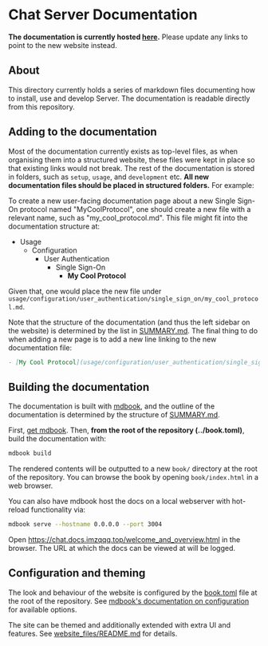 # Chat Server Documentation

**The documentation is currently hosted [here](https:/chat.docs.imzqqq.top).**
Please update any links to point to the new website instead.

## About

This directory currently holds a series of markdown files documenting how to install, use and develop Server. The documentation is readable directly
from this repository.

## Adding to the documentation

Most of the documentation currently exists as top-level files, as when organising them into
a structured website, these files were kept in place so that existing links would not break.
The rest of the documentation is stored in folders, such as `setup`, `usage`, and `development`
etc. **All new documentation files should be placed in structured folders.** For example:

To create a new user-facing documentation page about a new Single Sign-On protocol named
"MyCoolProtocol", one should create a new file with a relevant name, such as "my_cool_protocol.md".
This file might fit into the documentation structure at:

- Usage
  - Configuration
    - User Authentication
      - Single Sign-On
        - **My Cool Protocol**

Given that, one would place the new file under
`usage/configuration/user_authentication/single_sign_on/my_cool_protocol.md`.

Note that the structure of the documentation (and thus the left sidebar on the website) is determined
by the list in [SUMMARY.md](SUMMARY.md). The final thing to do when adding a new page is to add a new
line linking to the new documentation file:

```markdown
- [My Cool Protocol](usage/configuration/user_authentication/single_sign_on/my_cool_protocol.md)
```

## Building the documentation

The documentation is built with [mdbook](https://rust-lang.github.io/mdBook/), and the outline of the documentation is determined by the structure of [SUMMARY.md](SUMMARY.md).

First, [get mdbook](https://github.com/rust-lang/mdBook#installation). Then, **from the root of the repository (../book.toml)**, build the documentation with:

```sh
mdbook build
```

The rendered contents will be outputted to a new `book/` directory at the root of the repository. You can
browse the book by opening `book/index.html` in a web browser.

You can also have mdbook host the docs on a local webserver with hot-reload functionality via:

```sh
mdbook serve --hostname 0.0.0.0 --port 3004
```

Open <https://chat.docs.imzqqq.top/welcome_and_overview.html> in the browser. The URL at which the docs can be viewed at will be logged.

## Configuration and theming

The look and behaviour of the website is configured by the [book.toml](../book.toml) file
at the root of the repository. See
[mdbook's documentation on configuration](https://rust-lang.github.io/mdBook/format/config.html)
for available options.

The site can be themed and additionally extended with extra UI and features. See
[website_files/README.md](website_files/README.md) for details.
